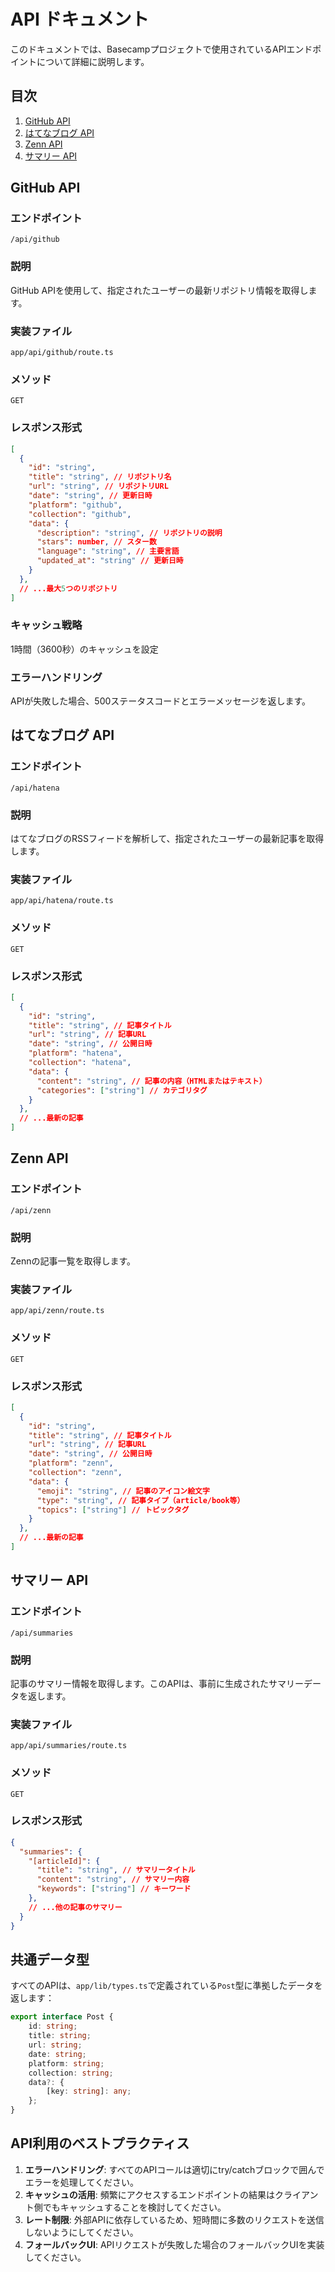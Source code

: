 # API ドキュメント

このドキュメントでは、Basecampプロジェクトで使用されているAPIエンドポイントについて詳細に説明します。

## 目次

1. [GitHub API](#github-api)
2. [はてなブログ API](#はてなブログ-api)
3. [Zenn API](#zenn-api)
4. [サマリー API](#サマリー-api)

## GitHub API

### エンドポイント
`/api/github`

### 説明
GitHub APIを使用して、指定されたユーザーの最新リポジトリ情報を取得します。

### 実装ファイル
`app/api/github/route.ts`

### メソッド
`GET`

### レスポンス形式
```json
[
  {
    "id": "string",
    "title": "string", // リポジトリ名
    "url": "string", // リポジトリURL
    "date": "string", // 更新日時
    "platform": "github",
    "collection": "github",
    "data": {
      "description": "string", // リポジトリの説明
      "stars": number, // スター数
      "language": "string", // 主要言語
      "updated_at": "string" // 更新日時
    }
  },
  // ...最大5つのリポジトリ
]
```

### キャッシュ戦略
1時間（3600秒）のキャッシュを設定

### エラーハンドリング
APIが失敗した場合、500ステータスコードとエラーメッセージを返します。

## はてなブログ API

### エンドポイント
`/api/hatena`

### 説明
はてなブログのRSSフィードを解析して、指定されたユーザーの最新記事を取得します。

### 実装ファイル
`app/api/hatena/route.ts`

### メソッド
`GET`

### レスポンス形式
```json
[
  {
    "id": "string",
    "title": "string", // 記事タイトル
    "url": "string", // 記事URL
    "date": "string", // 公開日時
    "platform": "hatena",
    "collection": "hatena",
    "data": {
      "content": "string", // 記事の内容（HTMLまたはテキスト）
      "categories": ["string"] // カテゴリタグ
    }
  },
  // ...最新の記事
]
```

## Zenn API

### エンドポイント
`/api/zenn`

### 説明
Zennの記事一覧を取得します。

### 実装ファイル
`app/api/zenn/route.ts`

### メソッド
`GET`

### レスポンス形式
```json
[
  {
    "id": "string",
    "title": "string", // 記事タイトル
    "url": "string", // 記事URL
    "date": "string", // 公開日時
    "platform": "zenn",
    "collection": "zenn",
    "data": {
      "emoji": "string", // 記事のアイコン絵文字
      "type": "string", // 記事タイプ（article/book等）
      "topics": ["string"] // トピックタグ
    }
  },
  // ...最新の記事
]
```

## サマリー API

### エンドポイント
`/api/summaries`

### 説明
記事のサマリー情報を取得します。このAPIは、事前に生成されたサマリーデータを返します。

### 実装ファイル
`app/api/summaries/route.ts`

### メソッド
`GET`

### レスポンス形式
```json
{
  "summaries": {
    "[articleId]": {
      "title": "string", // サマリータイトル
      "content": "string", // サマリー内容
      "keywords": ["string"] // キーワード
    },
    // ...他の記事のサマリー
  }
}
```

## 共通データ型

すべてのAPIは、`app/lib/types.ts`で定義されている`Post`型に準拠したデータを返します：

```typescript
export interface Post {
    id: string;
    title: string;
    url: string;
    date: string;
    platform: string;
    collection: string;
    data?: {
        [key: string]: any;
    };
}
```

## API利用のベストプラクティス

1. **エラーハンドリング**: すべてのAPIコールは適切にtry/catchブロックで囲んでエラーを処理してください。
2. **キャッシュの活用**: 頻繁にアクセスするエンドポイントの結果はクライアント側でもキャッシュすることを検討してください。
3. **レート制限**: 外部APIに依存しているため、短時間に多数のリクエストを送信しないようにしてください。
4. **フォールバックUI**: APIリクエストが失敗した場合のフォールバックUIを実装してください。
